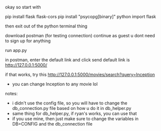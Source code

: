 okay so start with 

pip install flask flask-cors
pip install "psycopg[binary]"
python
import flask

then exit out of the python terminal thing

download postman (for testing connection)
continue as guest u dont need to sign up for anything

run app.py 

in postman, enter the default link and click send
default link is http://127.0.0.1:5000/

if that works, try this http://127.0.0.1:5000/movies/search?query=Inception
* you can change Inception to any movie lol


notes:
- i didn't use the config file, so you will have to change the db_connection.py file based on how u do it in db_helper.py
- same thing for db_helper.py, if ryan's works, you can use that
- if you use mine, then just make sure to change the variables in DB=CONFIG and the db_connection file